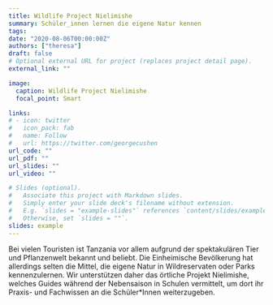 ```yaml
---
title: Wildlife Project Nielimishe
summary: Schüler_innen lernen die eigene Natur kennen
tags:
date: "2020-08-06T00:00:00Z"
authors: ["theresa"]
draft: false
# Optional external URL for project (replaces project detail page).
external_link: ""

image:
  caption: Wildlife Project Nielimishe
  focal_point: Smart

links:
# - icon: twitter
#   icon_pack: fab
#   name: Follow
#   url: https://twitter.com/georgecushen
url_code: ""
url_pdf: ""
url_slides: ""
url_video: ""

# Slides (optional).
#   Associate this project with Markdown slides.
#   Simply enter your slide deck's filename without extension.
#   E.g. `slides = "example-slides"` references `content/slides/example-slides.md`.
#   Otherwise, set `slides = ""`.
slides: example
---
```

Bei vielen Touristen ist Tanzania vor allem aufgrund der spektakulären Tier und Pflanzenwelt bekannt und beliebt. Die Einheimische Bevölkerung hat allerdings selten die Mittel, die eigene Natur in Wildreservaten oder Parks kennenzulernen. Wir unterstützen daher das örtliche Projekt Nielimishe, welches Guides während der Nebensaison in Schulen vermittelt, um dort ihr Praxis- und Fachwissen an die Schüler*Innen weiterzugeben.


